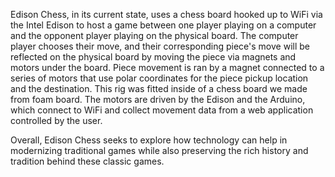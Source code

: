 Edison Chess, in its current state, uses a chess board hooked up to WiFi via the Intel Edison to host a game between one player playing on a computer and the opponent player playing on the physical board. 
The computer player chooses their move, and their corresponding piece's move will be reflected on the physical board by moving the piece via magnets and motors under the board. Piece movement is ran by a magnet connected to a series of motors that use polar coordinates for the piece pickup location and the destination. This rig was fitted inside of a chess board we made from foam board. The motors are driven by the Edison and the Arduino, which connect to WiFi and collect movement data from a web application controlled by the user.

Overall, Edison Chess seeks to explore how technology can help in modernizing traditional games while also preserving the rich history and tradition behind these classic games.

